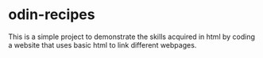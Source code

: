 # odin-recipes
This is a simple project to demonstrate the skills acquired in html by coding a website that uses basic html to link different webpages.

